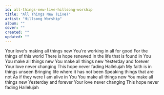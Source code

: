 ```yaml
---
id: all-things-new-live-hillsong-worship
title: "All Things New (Live)"
artist: "Hillsong Worship"
album: ""
cover: ""
created: ""
updated: ""
---
```


Your love's making all things new
You're working in all for good
For the things of this world
There is hope renewed
In the life that is found in You
You make all things new
You make all things new
Yesterday and forever
Your love never changing
This hope never fading
Hallelujah
My faith is in things unseen
Bringing life where it has not been
Speaking things that are not
As if they were
I am alive in You
You make all things new
You make all things new
Yesterday and forever
Your love never changing
This hope never fading
Hallelujah